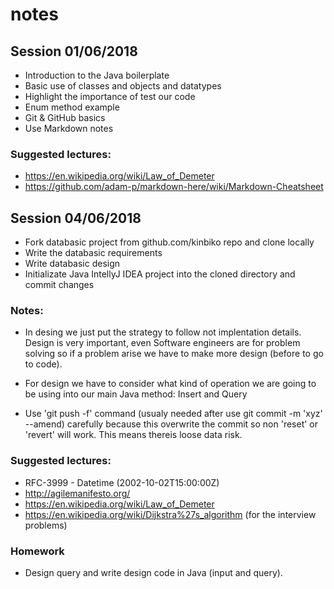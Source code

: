 # notes

## Session 01/06/2018

- Introduction to the Java boilerplate
- Basic use of classes and objects and datatypes 
- Highlight the importance of test our code 
- Enum method example 
- Git & GitHub basics 
- Use Markdown notes

### Suggested lectures:

* https://en.wikipedia.org/wiki/Law_of_Demeter
* https://github.com/adam-p/markdown-here/wiki/Markdown-Cheatsheet

## Session 04/06/2018
- Fork databasic project from github.com/kinbiko repo and clone locally
- Write the databasic requirements
- Write databasic design
- Initializate Java IntellyJ IDEA project into the cloned directory and commit changes

### Notes:
- In desing we just put the strategy to follow not implentation details. Design is very important, even Software engineers are 
for problem solving so if a problem arise we have to make more design (before to go to code).

- For design we have to consider what kind of operation we are going to be using into our main Java method: 
Insert and Query

- Use 'git push -f' command (usualy needed after use git commit -m 'xyz' --amend) carefully because this overwrite the commit 
so non 'reset' or 'revert' will work. This means thereis loose data risk.

### Suggested lectures:
* RFC-3999 - Datetime (2002-10-02T15:00:00Z)
* http://agilemanifesto.org/
* https://en.wikipedia.org/wiki/Law_of_Demeter
* https://en.wikipedia.org/wiki/Dijkstra%27s_algorithm (for the interview problems)

### Homework
- Design query and write design code in Java (input and query).
